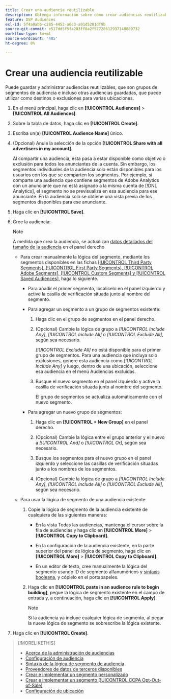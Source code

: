 ```yaml
---
title: Crear una audiencia reutilizable
description: Obtenga información sobre cómo crear audiencias reutilizables compuestas de segmentos de audiencia y otras audiencias guardadas.
feature: DSP Audiences
exl-id: 5f4a0abb-c285-4452-a6c3-a91d5281df9b
source-git-commit: e517dd5f5fa283ff8a2f57728612937148889732
workflow-type: tm+mt
source-wordcount: '485'
ht-degree: 0%

---
```


# Crear una audiencia reutilizable

<!-- "Saved audience" is used in UI (where?), but "saved" is a state, not a type. "Reusable audience" sounds better in a description. "Audience template" isn't right, either, since it implies you can edit it on the fly to create a new, different audience. Some other term? -->

Puede guardar y administrar audiencias reutilizables, que son grupos de segmentos de audiencia e incluso otras audiencias guardadas, que puede utilizar como destinos o exclusiones para varias ubicaciones.

1. En el menú principal, haga clic en **[!UICONTROL Audiences]** > **[!UICONTROL All Audiences]**.

1. Sobre la tabla de datos, haga clic en **[!UICONTROL Create]**.

1. Escriba un(a) **[!UICONTROL Audience Name]** único.

1. (Opcional) Anule la selección de la opción **[!UICONTROL Share with all advertisers in my account]**.

   Al compartir una audiencia, esta pasa a estar disponible como objetivo o exclusión para todos los anunciantes de la cuenta. Sin embargo, los segmentos individuales de la audiencia solo están disponibles para los usuarios con los que se comparten los segmentos. Por ejemplo, si comparte una audiencia que contiene segmentos de Adobe Analytics con un anunciante que no está asignado a la misma cuenta de [!DNL Analytics], el segmento no se previsualiza en esa audiencia para ese anunciante. En la audiencia solo se obtiene una vista previa de los segmentos disponibles para ese anunciante.

1. Haga clic en **[!UICONTROL Save]**.

1. Cree la audiencia:

   >[!NOTE]
   >
   >A medida que crea la audiencia, se actualizan [datos detallados del tamaño de la audiencia](audience-about.md) en el panel derecho

   * Para crear manualmente la lógica del segmento, mediante los segmentos disponibles en las fichas [[!UICONTROL Third Party Segments], [!UICONTROL First Party Segments], [!UICONTROL Adobe Segments], [!UICONTROL Custom Segments] y [!UICONTROL Saved Audiences]](audience-settings.md), haga lo siguiente.

      * Para añadir el primer segmento, localícelo en el panel izquierdo y active la casilla de verificación situada junto al nombre del segmento.

      * Para agregar un segmento a un grupo de segmentos existente:

         1. Haga clic en el grupo de segmentos en el panel derecho.

         1. (Opcional) Cambie la lógica de grupo a *[!UICONTROL Include Any]*, *[!UICONTROL Include All]* o *[!UICONTROL Exclude All]*, según sea necesario.

            *[!UICONTROL Exclude All]* no está disponible para el primer grupo de segmentos. Para una audiencia que incluya solo exclusiones, genere esta audiencia como *[!UICONTROL Include Any]* y luego, dentro de una ubicación, seleccione esa audiencia en el menú Audiencias excluidas.

         1. Busque el nuevo segmento en el panel izquierdo y active la casilla de verificación situada junto al nombre del segmento.

            El grupo de segmentos se actualiza automáticamente con el nuevo segmento.

      * Para agregar un nuevo grupo de segmentos:

         1. Haga clic en **[!UICONTROL + New Group]** en el panel derecho.

         1. (Opcional) Cambie la lógica entre el grupo anterior y el nuevo a *[!UICONTROL And]* o *[!UICONTROL Or]*, según sea necesario.

         1. Busque los segmentos para el nuevo grupo en el panel izquierdo y seleccione las casillas de verificación situadas junto a los nombres de los segmentos.

         1. (Opcional) Cambie la lógica de grupo a *[!UICONTROL Include Any]*, *[!UICONTROL Include All]* o *[!UICONTROL Exclude All]*, según sea necesario.

   * Para usar la lógica de segmento de una audiencia existente:

      1. Copie la lógica de segmento de la audiencia existente de cualquiera de las siguientes maneras:

         * En la vista Todas las audiencias, mantenga el cursor sobre la fila de audiencias y haga clic en **[!UICONTROL More]** > **[!UICONTROL Copy to Clipboard]**.

         * En la configuración de la audiencia existente, en la parte superior del panel de lógica de segmento, haga clic en **[!UICONTROL More]** > **[!UICONTROL Copy to Clipboard]**.

         * En un editor de texto, cree manualmente la lógica del segmento usando ID de segmento alfanuméricos y [sintaxis booleana](audience-segment-logic-syntax.md), y cópielo en el portapapeles.

      1. Haga clic en **[!UICONTROL paste in an audience rule to begin building]**, pegue la lógica de segmento existente en el campo de entrada y, a continuación, haga clic en **[!UICONTROL Apply]**.

         >[!NOTE]
         >
         >Si la audiencia ya incluye cualquier lógica de segmento, al pegar la nueva lógica de segmento se sobrescribe la lógica existente.

1. Haga clic en **[!UICONTROL Create]**.

>[!MORELIKETHIS]
>
>* [Acerca de la administración de audiencias](audience-about.md)
>* [Configuración de audiencia](audience-settings.md)
>* [Sintaxis de la lógica de segmento de audiencia](audience-segment-logic-syntax.md)
>* [Proveedores de datos de terceros disponibles](third-party-data-providers.md)
>* [Crear e implementar un segmento personalizado](custom-segment-create.md)
>* [Crear e implementar un segmento [!UICONTROL CCPA Opt-Out-of-Sale]](ccpa-opt-out-segment-create.md)
>* [Configuración de ubicación](/help/dsp/campaign-management/placements/placement-settings.md)
